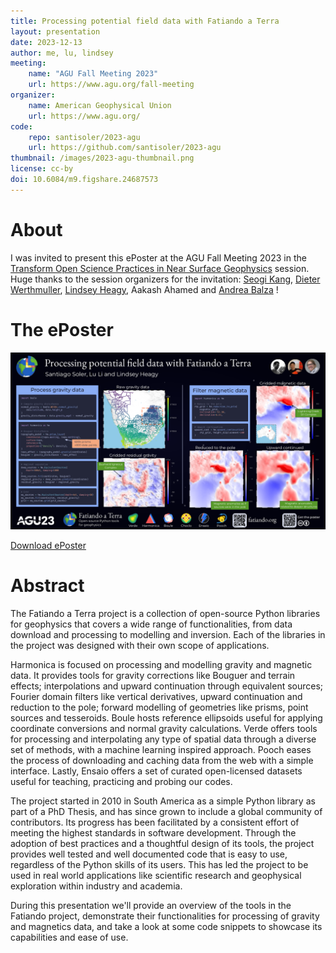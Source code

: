 ```yaml
---
title: Processing potential field data with Fatiando a Terra
layout: presentation
date: 2023-12-13
author: me, lu, lindsey
meeting:
    name: "AGU Fall Meeting 2023"
    url: https://www.agu.org/fall-meeting
organizer:
    name: American Geophysical Union
    url: https://www.agu.org/
code:
    repo: santisoler/2023-agu
    url: https://github.com/santisoler/2023-agu
thumbnail: /images/2023-agu-thumbnail.png
license: cc-by
doi: 10.6084/m9.figshare.24687573
---
```


# About

I was invited to present this ePoster at the AGU Fall Meeting 2023 in the
[Transform Open Science Practices in Near Surface Geophysics][agu-session] session.
Huge thanks to the session organizers for the invitation:
[Seogi Kang][seogi], [Dieter Werthmuller][dieter], [Lindsey Heagy][lindsey],
Aakash Ahamed and [Andrea Balza][andrea] !

# The ePoster

[![ePoster for AGU 2023](/images/2023-agu-eposter.png)][doi]


[Download ePoster][doi]

# Abstract

The Fatiando a Terra project is a collection of open-source Python libraries
for geophysics that covers a wide range of functionalities, from data download
and processing to modelling and inversion. Each of the libraries in the project
was designed with their own scope of applications.

Harmonica is focused on processing and modelling gravity and magnetic data. It
provides tools for gravity corrections like Bouguer and terrain effects;
interpolations and upward continuation through equivalent sources; Fourier
domain filters like vertical derivatives, upward continuation and reduction to
the pole; forward modelling of geometries like prisms, point sources and
tesseroids. Boule hosts reference ellipsoids useful for applying coordinate
conversions and normal gravity calculations. Verde offers tools for processing
and interpolating any type of spatial data through a diverse set of methods,
with a machine learning inspired approach. Pooch eases the process of
downloading and caching data from the web with a simple interface. Lastly,
Ensaio offers a set of curated open-licensed datasets useful for teaching,
practicing and probing our codes.

The project started in 2010 in South America as a simple Python library as part
of a PhD Thesis, and has since grown to include a global community of
contributors. Its progress has been facilitated by a consistent effort of
meeting the highest standards in software development. Through the adoption of
best practices and a thoughtful design of its tools, the project provides well
tested and well documented code that is easy to use, regardless of the Python
skills of its users. This has led the project to be used in real world
applications like scientific research and geophysical exploration within
industry and academia.

During this presentation we'll provide an overview of the tools in the Fatiando
project, demonstrate their functionalities for processing of gravity and
magnetics data, and take a look at some code snippets to showcase its
capabilities and ease of use.


[lindsey]: https://lindseyjh.ca
[seogi]: https://sgkang.github.io
[dieter]: https://werthmuller.org
[andrea]: https://www.andreabalza.com
[doi]: https://doi.org/10.6084/m9.figshare.24687573
[agu-session]: https://agu.confex.com/agu/fm23/meetingapp.cgi/Session/203260
